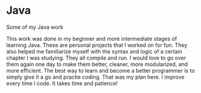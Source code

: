 # Java
Some of my Java work

This work was done in my beginner and more intermediate stages of learning Java. These are personal projects that I worked on for fun. They also helped me familiarize myself with the syntax and logic of a certain chapter I was studying. They all compile and run. I would love to go over them again one day to make them better, cleaner, more modularized, and more efficient. The best way to learn and become a better programmer is to simply give it a go and practie coding. That was my plan here. I improve every time I code. It takes time and patience!
